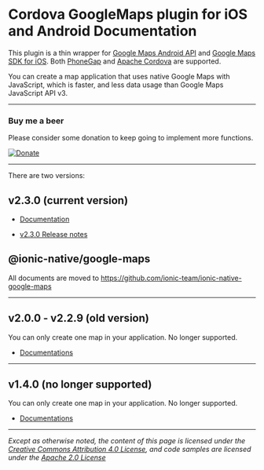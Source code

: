 Cordova GoogleMaps plugin for iOS and Android Documentation
==========================
This plugin is a thin wrapper for [Google Maps Android API](https://developers.google.com/maps/documentation/android/) and [Google Maps SDK for iOS](https://developers.google.com/maps/documentation/ios/).
Both [PhoneGap](http://phonegap.com/) and [Apache Cordova](http://cordova.apache.org/) are supported.

You can create a map application that uses native Google Maps with JavaScript, which is faster, and less data usage than Google Maps JavaScript API v3.

--------------------------------------------------

### Buy me a beer

Please consider some donation to keep going to implement more functions.

[![Donate](https://img.shields.io/badge/Donate-PayPal-green.svg)](https://www.paypal.com/cgi-bin/webscr?cmd=_donations&business=SQPLZJ672HJ9N&lc=US&item_name=cordova%2dgooglemaps%2dplugin&currency_code=USD&bn=PP%2dDonationsBF%3abtn_donate_SM%2egif%3aNonHosted)

-------------------------------------------------

There are two versions:

## v2.3.0 (current version)

- [Documentation](./v2.3.0/README.md)

- [v2.3.0 Release notes](./v2.3.0/ReleaseNotes/v2.3.0/README.md)


## @ionic-native/google-maps

All documents are moved to https://github.com/ionic-team/ionic-native-google-maps

-------------------------------------------------

## v2.0.0 - v2.2.9 (old version)

You can only create one map in your application.
No longer supported.

- [Documentations](./v2.0.0/README.md)

-------------------------------------------------

## v1.4.0 (no longer supported)

You can only create one map in your application.
No longer supported.

- [Documentations](./v1.4.0/README.md)


-------------------------------------------------

*Except as otherwise noted, the content of this page is licensed under the [Creative Commons Attribution 4.0 License](LICENSES/CC-BY-4.0.md), and code samples are licensed under the [Apache 2.0 License](LICENSES/APACH-BY-2.0.md)*
